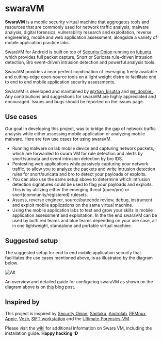 # swaraVM
**SwaraVM** is a mobile security virtual machine that aggregates tools and resources that are commonly used for network traffic analysis, malware analysis, digital forensics, vulnerability research and exploitation, reverse engineering, mobile and web application assessment, alongside a variety of mobile application practice labs.

SwaraVM for Android is built on top of [Security Onion](https://securityonion.net) running on [lubuntu](https://lubuntu.net). which provides full packet capture, Snort or Suricata rule-driven intrusion detection, Bro event-driven intrusion detection and powerful analysis tools.

SwaraVM provides a near perfect combination of leveraging freely available and cutting-edge open-source tools on a light weight distro to facilitate end to end to end mobile application security assessments.  

SwaraVM is developed and maintained by [@xtian_kisutsa](https://twitter.com/xtian_kisutsa) and [@r_doobie_](https://twitter.com/r_doobie_). Any contributions and suggestions for swaraVM are highly appreciated and encouraged. Issues and bugs should be reported on the issues page.  

## Use cases
Our goal in developing this project, was to bridge the gap of network traffic analysis while either assessing mobile application or analyzing mobile malware. Here are few use cases for using swaraVM.
* Running malware on lab mobile device and capturing network packets, which are forwarded to swara VM for rule detection and alerts by snort/suricata and event intrusion detection by bro IDS. 
* Pentesting web applications while passively capturing your network traffic, to allow you to analyze the packets and write intrusion detection rules for snort/suricata and bro to detect your payloads or exploits. 
* You can also use the same setup above to determine which intrusion detection signatures could be used to flag your payloads and exploits. This is by utilizing either the emerging threat (open/pro) or snort(community/registered) rulesets. 
* Assess, reverse engineer, source/bytecode review, debug, instrument and exploit mobile applications on the same virtual machine. 
* Using the mobile application labs to test and grow your skills in mobile application assessment and exploitation. 
In the the end swaraVM can be used by both red teams and blue teams depending on your use case, all in one lightweight, standalone and portable virtual machine. 

## Suggested setup
The suggested setup for end to end mobile application security that facilitates the use cases mentioned above, is as illustrated by the diagram below. 

![Alt](https://github.com/xtiankisutsa/swaraVM/blob/master/sample_setup.png)

An overview and detailed guide for configuring swaraVM as shown on the diagram above is on [this](http://www.shadowinfosec.io/2018/04/portable-mobile-app-traffic-analysis.html) blog post. 

## Inspired by
This project is inspired by [Security Onion](https://securityonion.net), [Santoku](https://santoku-linux.com/), [Androlab](https://github.com/sh4hin/Androl4b), [REMnux](https://remnux.org), [Appie](https://manifestsecurity.com/appie/), [Vezir](https://github.com/oguzhantopgul/Vezir-Project), [SIFT workstation](https://digital-forensics.sans.org/community/downloads) and the [Ultimate-Forensics-VM](https://github.com/theflakes/Ultimate-Forensics-VM).

Please visit the [wiki](https://github.com/xtiankisutsa/swaraVM/wiki) for additional information on Swara VM, including the installation guide. **Happy hacking :D** 
